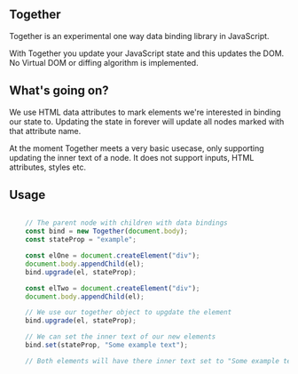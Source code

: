 ## Together

Together is an experimental one way data binding library in JavaScript. 

With Together you update your JavaScript state and this updates the DOM. No Virtual DOM or diffing algorithm is implemented.

## What's going on?

We use HTML data attributes to mark elements we're interested in binding our state to. Updating the state in forever will update all nodes marked with that attribute name.

At the moment Together meets a very basic usecase, only supporting updating the inner text of a node. It does not support inputs, HTML attributes, styles etc.

## Usage


```javascript

    // The parent node with children with data bindings 
    const bind = new Together(document.body); 
    const stateProp = "example";

    const elOne = document.createElement("div");
    document.body.appendChild(el);
    bind.upgrade(el, stateProp);

    const elTwo = document.createElement("div");
    document.body.appendChild(el);

    // We use our together object to upgdate the element
    bind.upgrade(el, stateProp);

    // We can set the inner text of our new elements
    bind.set(stateProp, "Some example text");

    // Both elements will have there inner text set to "Some example text"

```